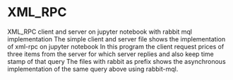 # XML_RPC
XML_RPC client and server on jupyter notebook with rabbit mql implementation
The simple client and server file shows the implementation of xml-rpc on jupyter notebook 
In this program the client request prices of three items from the server for which server replies and also keep time stamp of that query
The files with rabbit as prefix shows the asynchronous implementation of the same query above using rabbit-mql.
